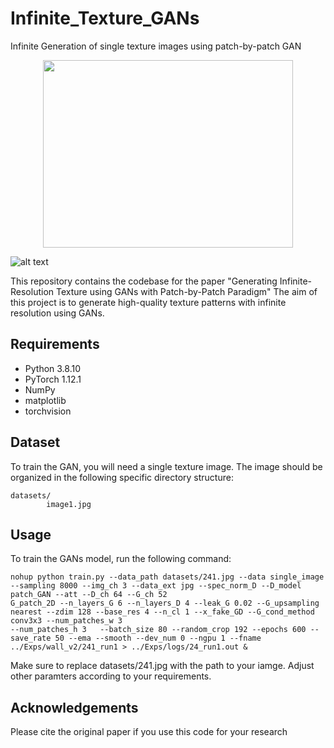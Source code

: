 # Infinite_Texture_GANs
Infinite Generation of single texture images using patch-by-patch GAN

<p align="center">
  <img width="400" height="300" src="https://github.com/ai4netzero/Infinite_Texture_GANs/blob/originalspade_padmaps4_indep_localpad_FCG_scale_2D/examples/241.jpg">
</p>

![alt text](https://github.com/ai4netzero/Infinite_Texture_GANs/blob/originalspade_padmaps4_indep_localpad_FCG_scale_2D/examples/241_7x21.jpeg)

This repository contains the codebase for the paper "Generating Infinite-Resolution Texture using GANs with Patch-by-Patch Paradigm" 
The aim of this project is to generate high-quality texture patterns with infinite resolution using GANs.

## Requirements

* Python 3.8.10
* PyTorch 1.12.1
* NumPy
* matplotlib
* torchvision

## Dataset

To train the GAN, you will need a single texture image. The image should be organized in the following specific directory structure:

```
datasets/
        image1.jpg
```

## Usage
To train the GANs model, run the following command:

```
nohup python train.py --data_path datasets/241.jpg --data single_image --sampling 8000 --img_ch 3 --data_ext jpg --spec_norm_D --D_model patch_GAN --att --D_ch 64 --G_ch 52
G_patch_2D --n_layers_G 6 --n_layers_D 4 --leak_G 0.02 --G_upsampling nearest --zdim 128 --base_res 4 --n_cl 1 --x_fake_GD --G_cond_method conv3x3 --num_patches_w 3 
--num_patches_h 3   --batch_size 80 --random_crop 192 --epochs 600 --save_rate 50 --ema --smooth --dev_num 0 --ngpu 1 --fname ../Exps/wall_v2/241_run1 > ../Exps/logs/24_run1.out &
```
Make sure to replace datasets/241.jpg with the path to your iamge. Adjust other paramters according to your requirements.


## Acknowledgements
Please cite the original paper if you use this code for your research






